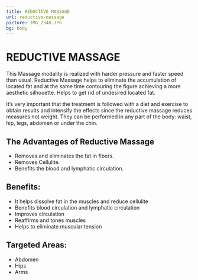 ```yaml
---
title: REDUCTIVE MASSAGE
url: reductive-massage
picture: IMG_2348.JPG
bg: body
---
```


# REDUCTIVE MASSAGE
This Massage modality is realized with harder pressure and faster speed than usual.
Reductive Massage helps to eliminate the accumulation of located fat and at the same time contouring the figure achieving a more aesthetic silhouette. Helps to get rid of undesired located fat.

It’s very important that the treatment is followed with a diet and exercise to obtain results and intensify the effects since the reductive massage reduces measures not weight. They can be performed in any part of the body: waist, hip, legs, abdomen or under the chin.

## The Advantages of Reductive Massage
- Removes and eliminates the fat in fibers.
- Removes Cellulite.
- Benefits the blood and lymphatic circulation.

## Benefits:
- It helps dissolve fat in the muscles and reduce cellulite
- Benefits blood circulation and lymphatic circulation
- Improves circulation
- Reaffirms and tones muscles
- Helps to eliminate muscular tension
 
## Targeted Areas:
- Abdomen
- Hips
- Arms

